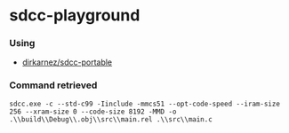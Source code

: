 sdcc-playground
===============
### Using
- [dirkarnez/sdcc-portable](https://github.com/dirkarnez/sdcc-portable)

### Command retrieved
`sdcc.exe -c --std-c99 -Iinclude -mmcs51 --opt-code-speed --iram-size 256 --xram-size 0 --code-size 8192 -MMD -o .\\build\\Debug\\.obj\\src\\main.rel .\\src\\main.c`